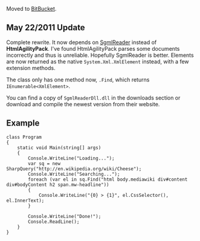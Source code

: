 Moved to [BitBucket](https://bitbucket.org/mnpenner/sharp-query).

## May 22/2011 Update ##

Complete rewrite. It now depends on [SgmlReader](http://developer.mindtouch.com/SgmlReader) instead of **HtmlAgilityPack**. I've found HtmlAgilityPack parses some documents incorrectly and thus is unreliable. Hopefully SgmlReader is better. Elements are now returned as the native `System.Xml.XmlElement` instead, with a few extension methods.

The class only has one method now, `.Find`, which returns `IEnumerable<XmlElement>`.

You can find a copy of `SgmlReaderDll.dll` in the downloads section or download and compile the newest version from their website.

## Example ##

```
class Program
{
    static void Main(string[] args)
    {
        Console.WriteLine("Loading...");
        var sq = new SharpQuery("http://en.wikipedia.org/wiki/Cheese");
        Console.WriteLine("Searching...");
        foreach (var el in sq.Find("html body.mediawiki div#content div#bodyContent h2 span.mw-headline"))
        {
            Console.WriteLine("{0} > {1}", el.CssSelector(), el.InnerText);
        }

        Console.WriteLine("Done!");
        Console.ReadLine();
    }
}
```
